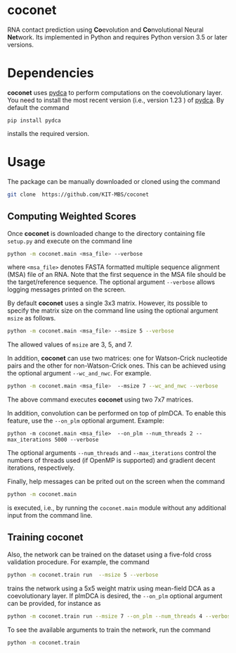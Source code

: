 # coconet
RNA contact prediction using **Co**evolution and **Co**nvolutional Neural **Net**work.
Its implemented in Python and requires Python version 3.5 or later versions.

# Dependencies
**coconet** uses [pydca](https://github.com/KIT-MBS/pydca) to perform computations on the coevolutionary layer.
You need to install the most recent version (i.e., version 1.23 ) of [pydca](https://github.com/KIT-MBS/pydca). 
By default the command 
```
pip install pydca
```
installs the required version. 
# Usage 
The package can be manually downloaded or cloned using the command  
```bash
git clone  https://github.com/KIT-MBS/coconet
```
## Computing Weighted Scores
Once  **coconet** is downloaded change to the directory containing file 
`setup.py`  and execute on the command line

```bash
python -m coconet.main <msa_file> --verbose 
```
where `<msa_file>` denotes FASTA formatted multiple sequence alignment (MSA) file of an 
RNA. Note that the first sequence in the MSA file should be the target/reference sequence. 
The optional argument `--verbose` allows logging 
messages printed on the screen. 

By default **coconet** uses a single 3x3 matrix. However, its possible to specify
the matrix size on the command line using the optional argument `msize` as follows.
```bash
python -m coconet.main <msa_file> --msize 5 --verbose 
```

The allowed values of `msize` are 3, 5, and 7.  

In addition, **coconet**  can use two matrices: one for Watson-Crick nucleotide 
pairs and the other for non-Watson-Crick ones. This can be achieved using the 
optional argument `--wc_and_nwc`. For example. 

```bash
python -m coconet.main <msa_file>  --msize 7 --wc_and_nwc --verbose
```
The above command executes  **coconet** using two 7x7 matrices.

In addition, convolution can be performed on top of plmDCA. To enable this feature, use the `--on_plm` optional argument.
Example:
```
python -m coconet.main <msa_file>  --on_plm --num_threads 2 --max_iterations 5000 --verbose
```
The optional arguments `--num_threads` and `--max_iterations` control the numbers of threads used (if OpenMP is supported) and 
gradient decent iterations, respectively. 

Finally, help messages can be prited out on the screen when the command 
```bash
python -m coconet.main
```
is executed, i.e., by running the `coconet.main` module without any additional input from 
the command line.

## Training coconet

Also, the network can be trained on the dataset using a five-fold cross validation procedure. For example, the command
```bash
python -m coconet.train run  --msize 5 --verbose 
```
trains the network using a 5x5 weight matrix using mean-field DCA as a coevolutionary layer. If plmDCA is desired, the `--on_plm` 
optional argument can be provided, for instance as
```bash
python -m coconet.train run --msize 7 --on_plm --num_threads 4 --verbose
```

To see the available arguments to train the network, run the command
```bash
python -m coconet.train
```
